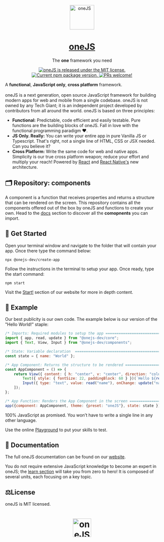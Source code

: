 
<div align="center">
  <img alt="oneJS" src="https://user-images.githubusercontent.com/98762998/210245869-21fdfcf0-4aff-41e3-a4c0-081505016f6d.svg" width="80px">
</div>
<!-- Title -->
<h1 align="center">
  <a href="https://oneJS.dev/">
    oneJS
  </a>
</h1>

<!-- Slogan -->
<p align="center">
  The <strong>one</strong> framework you need
</p>

<!-- Chip Cards -->
<p align="center">
  <!-- License -->
  <a href="https://github.com/onejs-dev/onejs-dev/blob/HEAD/LICENSE">
    <img src="https://img.shields.io/badge/license-MIT-blue.svg" alt="oneJS is released under the MIT license."/>
  </a>
  <!-- Npm Version -->
  <a href="https://www.npmjs.org/package/@onejs-dev/components">
    <img src="https://img.shields.io/npm/v/@onejs-dev/components?color=brightgreen&label=npm%20package" alt="Current npm package version." />
  </a>
  <!-- PRs -->
  <a href="https://reactnative.dev/docs/contributing">
    <img src="https://img.shields.io/badge/PRs-welcome-brightgreen.svg" alt="PRs welcome!" />
  </a>
</p>

A **functional**, **JavaScript only**, **cross platform** framework.
<br><br>
oneJS is a next generation, open source JavaScript framework for building modern apps for web and mobile from a single codebase. oneJS is not owned by any Tech Giant; it is an independent project developed by contributors from all around the world. oneJS is based on three principles:

- **Functional:** Predictable, code efficient and easily testable. Pure functions are the building blocks of oneJS. Fall in love with the functional programming paradigm ❤️.
- **JS Only. Really:** You can write your entire app in pure Vanilla JS or Typescript. That's right, not a single line of HTML, CSS or JSX needed. Can you believe it?
- **Cross Platform:** Write the same code for web and native apps. Simplicity is our true cross platform weapon; reduce your effort and multiply your reach! Powered by [React][react] and [React Native's][rn] new architecture.

[react]: https://reactjs.org/
[rn]: https://reactnative.dev/

## 🗂️ Repository: components

A component is a function that receives properties and returns a structure that can be rendered on the screen. This repository contains all the components offered out of the box by oneJS and functions to create your own. Head to the [docs][docs] section to discover all the **comopnents** you can import.

## 🚀 Get Started

Open your terminal window and navigate to the folder that will contain your app. Once there type the command below:

```
npx @onejs-dev/create-app
```
Follow the instructions in the terminal to setup your app. Once ready, type the start command:
```
npm start
```
Visit the [Start!][start] section of our website for more in depth content.

[start]: https://onejs.dev/get-started

## 🧪 Example

Our best publicity is our own code. The example below is our version of the "Hello World!" staple:
```js
/* Imports: Required modules to setup the app ================================================== */
import { app, read, update } from "@onejs-dev/core";
import { Text, View, Input } from "@onejs-dev/components";

/* State: Variable declaration  ================================================================= */
const state = { name: "World" };

/* App Component: Returns the structure to be rendered ========================================== */
const AppComponent = () => {
    return View({ content: { h: "center", v: "center", direction: "column" } })([
        Text({ style: { fontSize: 22, paddingBlock: 60 } })(`Hello ${read("name")}!`),
        Input({ type: "text", value: read("name"), onChange: update("name") })
    ]);
};

/* App Function: Renders the App Component in the screen ======================================== */
app({component: AppComponent, theme: {preset: "oneJS"}, state: state });
```
100% JavaScript as promised. You won’t have to write a single line in any other language.

Use the online [Playground][play] to put your skills to test.

[play]: https://onejs.dev/playground

## 📖 Documentation

The full oneJS documentation can be found on our [website][docs].

You do not require extensive JavaScript knowledge to become an expert in oneJS; the [learn section][learn] will take you from zero to hero! It is composed of several units, each focusing on a key topic. 

[docs]: https://onejs.dev/docs
[learn]: https://onejs.dev/learn

## ⚖️License

oneJS is MIT licensed.

<div align="center">
  <h1></h1>
  <h1>
    <img alt="oneJS" src="https://user-images.githubusercontent.com/98762998/210245537-180314c5-51b1-4b01-b3b8-d02d50b77d73.svg" width="60px">
  </h1>
</div>